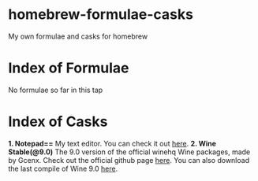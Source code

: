 # homebrew-formulae-casks
My own formulae and casks for homebrew

# Index of Formulae
No formulae so far in this tap

# Index of Casks
**1. Notepad==**
My text editor. You can check it out [here](https://github.com/matthewyang204/NotepadEE).
**2. Wine Stable(@9.0)**
The 9.0 version of the official winehq Wine packages, made by Gcenx. Check out the official github page [here](https://github.com/gcenx/macOS_Wine_builds). You can also download the last compile of Wine 9.0 [here](https://github.com/Gcenx/macOS_Wine_builds/releases/tag/9.0_3).
